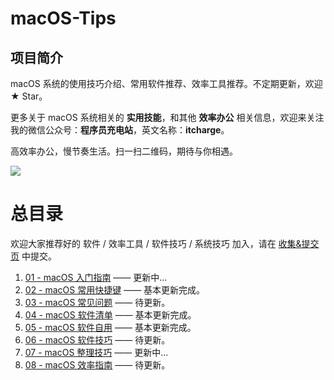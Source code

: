 # macOS-Tips 

## 项目简介

macOS 系统的使用技巧介绍、常用软件推荐、效率工具推荐。不定期更新，欢迎 ★ Star。

更多关于 macOS 系统相关的 **实用技能**，和其他 **效率办公** 相关信息，欢迎来关注我的微信公众号：**程序员充电站**，英文名称：**itcharge**。

高效率办公，慢节奏生活。扫一扫二维码，期待与你相遇。

![](http://qncdn.bujige.net/images/20200407163318.png)



# 总目录

欢迎大家推荐好的 软件 / 效率工具 / 软件技巧 / 系统技巧 加入，请在 [收集&提交页](https://github.com/bujige/macOS-Tips/issues) 中提交。

1. [01 - macOS 入门指南](https://github.com/bujige/macOS-Tips/blob/master/01%20-%20macOS%20%E5%85%A5%E9%97%A8%E6%8C%87%E5%8D%97.md) —— 更新中...
2. [02 - macOS 常用快捷键](https://github.com/bujige/macOS-Tips/blob/master/02%20-%20macOS%20%E5%B8%B8%E7%94%A8%E5%BF%AB%E6%8D%B7%E9%94%AE.md) —— 基本更新完成。
3. [03 - macOS 常见问题](https://github.com/bujige/macOS-Tips/blob/master/03%20-%20macOS%20%E5%B8%B8%E8%A7%81%E9%97%AE%E9%A2%98.md) —— 待更新。
4. [04 - macOS 软件清单](https://github.com/bujige/macOS-Tips/blob/master/04%20-%20macOS%20%E8%BD%AF%E4%BB%B6%E6%B8%85%E5%8D%95.md) —— 基本更新完成。
5. [05 - macOS 软件自用](https://github.com/bujige/macOS-Tips/blob/master/05%20-%20macOS%20%E8%BD%AF%E4%BB%B6%E8%87%AA%E7%94%A8.md) —— 基本更新完成。
6. [06 - macOS 软件技巧](https://github.com/bujige/macOS-Tips/blob/master/06%20-%20macOS%20%E8%BD%AF%E4%BB%B6%E6%8A%80%E5%B7%A7.md) —— 待更新。
7. [07 - macOS 整理技巧](https://github.com/bujige/macOS-Tips/blob/master/07%20-%20macOS%20%E6%95%B4%E7%90%86%E6%8A%80%E5%B7%A7.md) —— 更新中...
8. [08 - macOS 效率指南](https://github.com/bujige/macOS-Tips/blob/master/08%20-%20macOS%20%E6%95%88%E7%8E%87%E6%8C%87%E5%8D%97.md) —— 待更新。

